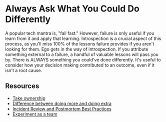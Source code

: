 # Always Ask What You Could Do Differently

A popular tech mantra is, "fail fast." However, failure is only useful if you learn from it and apply that learning. Introspection is a crucial aspect of this process, as you'll miss 100% of the lessons failure provides if you aren't looking for them. Ego gets in the way of introspection. If you attribute something external to a failure, a handful of valuable lessons will pass you by. There is ALWAYS something you could've done differently. It's useful to consider how your decision making contributed to an outcome, even if it isn't a root cause.

## Resources

- [Take ownership](https://vimeo.com/84676528)
- [Difference between doing more and doing extra](http://www.bennorthrop.com/Essays/2021/always-do-extra.php)
- [Incident Review and Postmortem Best Practices](https://newsletter.pragmaticengineer.com/p/incident-review-best-practices)
- [Experiment as a team](https://cloud.google.com/architecture/devops/devops-process-team-experimentation)
